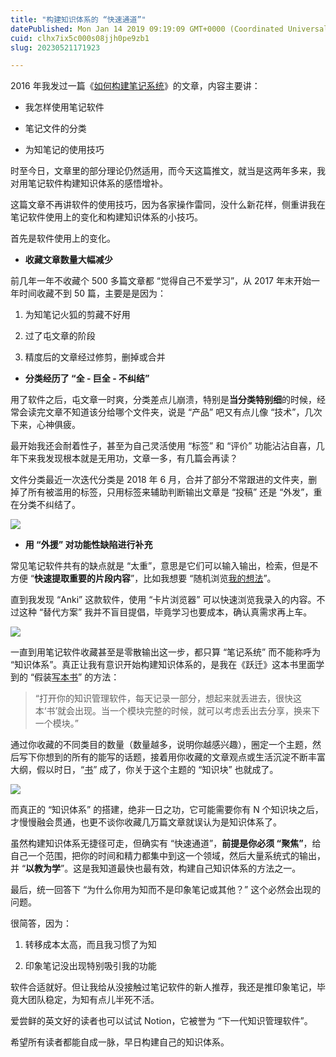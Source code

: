 ```yaml
---
title: "构建知识体系的 “快速通道”"
datePublished: Mon Jan 14 2019 09:19:09 GMT+0000 (Coordinated Universal Time)
cuid: clhx7ix5c000s08jjh0pe9zb1
slug: 20230521171923

---
```


2016 年我发过一篇《[如何构建笔记系统](https://mp.weixin.qq.com/s?__biz=MzIyODA0MzUxMg==&mid=2651959343&idx=2&sn=b84a7c98de81590d309999619461ac8d&chksm=f3b2efb8c4c566ae47d5350ff44fb9341df83456bad7bcff1eb21b512e2d53eb69e10025fd83&mpshare=1&scene=21&srcid=0321vrXmYx5G7Y18dZ5Ucv6w#wechat_redirect)》的文章，内容主要讲：

* 我怎样使用笔记软件
    
* 笔记文件的分类
    
* 为知笔记的使用技巧
    

时至今日，文章里的部分理论仍然适用，而今天这篇推文，就当是这两年多来，我对用笔记软件构建知识体系的感悟增补。

这篇文章不再讲软件的使用技巧，因为各家操作雷同，没什么新花样，侧重讲我在笔记软件使用上的变化和构建知识体系的小技巧。

首先是软件使用上的变化。

* **收藏文章数量大幅减少**
    

前几年一年不收藏个 500 多篇文章都 “觉得自己不爱学习”，从 2017 年末开始一年时间收藏不到 50 篇，主要是是因为：

1. 为知笔记火狐的剪藏不好用
    
2. 过了屯文章的阶段
    
3. 精度后的文章经过修剪，删掉或合并
    

* **分类经历了 “全 - 巨全 - 不纠结”**
    

用了软件之后，屯文章一时爽，分类差点儿崩溃，特别是**当分类特别细**的时候，经常会读完文章不知道该分给哪个文件夹，说是 “产品” 吧又有点儿像 “技术”，几次下来，心神俱疲。

最开始我还会耐着性子，甚至为自己灵活使用 “标签” 和 “评价” 功能沾沾自喜，几年下来我发现根本就是无用功，文章一多，有几篇会再读？

文件分类最近一次迭代分类是 2018 年 6 月，合并了部分不常跟进的文件夹，删掉了所有被滥用的标签，只用标签来辅助判断输出文章是 “投稿” 还是 “外发”，重在分类不纠结了。

![](url)

* **用 “外援” 对功能性缺陷进行补充**
    

常见笔记软件共有的缺点就是 “太重”，意思是它们可以输入输出，检索，但是不方便 “**快速提取重要的片段内容**”，比如我想要 “随机浏览[我的想法](http://mp.weixin.qq.com/s?__biz=MzI3MzU5MDA1OQ==&mid=2247484558&idx=1&sn=5f6dbb873b63c920f255c266e48f3956&chksm=eb21b6cadc563fdc776f7ba29ab568cdcf9c1498139520d62e38db9b1e246ec25a482f976dc0&scene=21#wechat_redirect)”。

直到我发现 “Anki” 这款软件，使用 “卡片浏览器” 可以快速浏览我录入的内容。不过这种 “替代方案” 我并不盲目提倡，毕竟学习也要成本，确认真需求再上车。

![](url)

一直到用笔记软件收藏甚至是零散输出这一步，都只算 “笔记系统” 而不能称呼为 “知识体系”。真正让我有意识开始构建知识体系的，是我在《跃迁》这本书里面学到的 “假装[写本书](http://mp.weixin.qq.com/s?__biz=MzI3MzU5MDA1OQ==&mid=2247484633&idx=1&sn=4aada58de098175ab7a33f6f99d49401&chksm=eb21b69ddc563f8b4f61322a6cb756277c3c8fb780434189f6273798a9bdb42635f175b1dd1d&scene=21#wechat_redirect)” 的方法：

> “打开你的知识管理软件，每天记录一部分，想起来就丢进去，很快这本‘书’就会出现。当一个模块完整的时候，就可以考虑丢出去分享，换来下一个模块。”

通过你收藏的不同类目的数量（数量越多，说明你越感兴趣），圈定一个主题，然后写下你想到的所有的能写的话题，接着用你收藏的文章观点或生活沉淀不断丰富大纲，假以时日，“[书](http://mp.weixin.qq.com/s?__biz=MzI3MzU5MDA1OQ==&mid=2247484633&idx=1&sn=4aada58de098175ab7a33f6f99d49401&chksm=eb21b69ddc563f8b4f61322a6cb756277c3c8fb780434189f6273798a9bdb42635f175b1dd1d&scene=21#wechat_redirect)” 成了，你关于这个主题的 “知识块” 也就成了。

![](url)

而真正的 “知识体系” 的搭建，绝非一日之功，它可能需要你有 N 个知识块之后，才慢慢融会贯通，也更不谈你收藏几万篇文章就误认为是知识体系了。

虽然构建知识体系无捷径可走，但确实有 “快速通道”，**前提是你必须 “聚焦”**，给自己一个范围，把你的时间和精力都集中到这一个领域，然后大量系统式的输出，并 “**以教为学**”。这是我知道最快也最有效，构建自己知识体系的方法之一。

最后，统一回答下 “为什么你用为知而不是印象笔记或其他？” 这个必然会出现的问题。

很简答，因为：

1. 转移成本太高，而且我习惯了为知
    
2. 印象笔记没出现特别吸引我的功能
    

软件合适就好。但让我给从没接触过笔记软件的新人推荐，我还是推印象笔记，毕竟大团队稳定，为知有点儿半死不活。

爱尝鲜的英文好的读者也可以试试 Notion，它被誉为 “下一代知识管理软件”。

希望所有读者都能自成一脉，早日构建自己的知识体系。